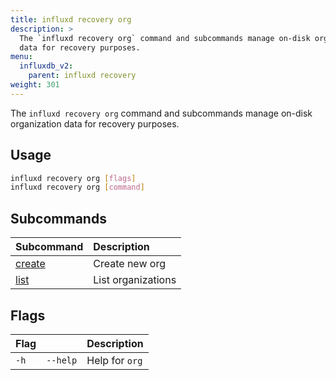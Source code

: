 ```yaml
---
title: influxd recovery org
description: >
  The `influxd recovery org` command and subcommands manage on-disk organization 
  data for recovery purposes.
menu:
  influxdb_v2:
    parent: influxd recovery
weight: 301
---
```


The `influxd recovery org` command and subcommands manage on-disk organization 
data for recovery purposes.

## Usage
```sh
influxd recovery org [flags]
influxd recovery org [command]
```

## Subcommands
| Subcommand                                                          | Description        |
| :------------------------------------------------------------------ | :----------------- |
| [create](/influxdb/v2/reference/cli/influxd/recovery/org/create/) | Create new org     |
| [list](/influxdb/v2/reference/cli/influxd/recovery/org/list/)     | List organizations |

## Flags
| Flag |          | Description    |
| :--- | :------- | :------------- |
| `-h` | `--help` | Help for `org` |